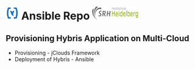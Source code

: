 <h1> <img src="images/hybris_logo.png" width="34" height="35" border="0"> Ansible Repo <img src="images/srh_logo.png" width="120" height="35" border="0"> </h1>

## Provisioning Hybris Application on Multi-Cloud
* Provisioning - jClouds Framework
* Deployment of Hybris - Ansible
